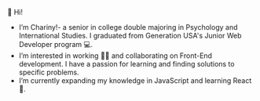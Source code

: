 👋 Hi!
-  I’m Chariny!- a senior in college double majoring in Psychology and International Studies. I graduated from Generation USA's Junior Web Developer program 💻.	
- I’m interested in working 👩‍💼 and collaborating on Front-End development. I have a passion for learning and finding solutions to specific problems. 
- I’m currently expanding my knowledge in JavaScript and learning React 💞️.

<!---
Chariny04/Chariny04 is a ✨ special ✨ repository because its `README.md` (this file) appears on your GitHub profile.
You can click the Preview link to take a look at your changes.
--->

